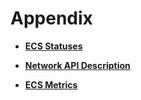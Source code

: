 # Appendix<a name="EN-US_TOPIC_0022067588"></a>

-   **[ECS Statuses](ecs-statuses.md)**  

-   **[Network API Description](network-api-description.md)**  

-   **[ECS Metrics](ecs-metrics.md)**  


